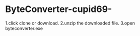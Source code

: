 # ByteConverter-cupid69- 
1.click clone or download.
2.unzip the downloaded file.
3.open byteconverter.exe
